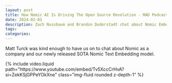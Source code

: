 ```yaml
---
layout: post
title: How Nomic AI Is Driving The Open Source Revolution - MAD Podcast with Matt Turck
date: 2024-02-01
description: Zach Nussbaum and Brandon Duderstadt chat about Nomic Embed Text with Matt Turck
tags:
categories:
---
```


Matt Turck was kind enough to have us on to chat about Nomic as a company and our newly released SOTA Nomic Text Embedding model.

<div class="row mt-3">
    <div class="col-sm mt-3 mt-md-0">
        {% include video.liquid path="https://www.youtube.com/embed/Tv5XccCrHvA?si=ZekKSjGPPeYOkXne" class="img-fluid rounded z-depth-1" %}
    </div>
</div>
